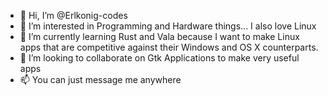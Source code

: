 - 👋 Hi, I’m @Erlkonig-codes
- 👀 I’m interested in Programming and Hardware things... I also love Linux
- 🌱 I’m currently learning Rust and Vala because I want to make Linux apps that are competitive against their Windows and OS X counterparts.
- 💞️ I’m looking to collaborate on Gtk Applications to make very useful apps
- 📫 You can just message me anywhere

<!---
Erlkonig-codes/Erlkonig-codes is a ✨ special ✨ repository because its `README.md` (this file) appears on your GitHub profile.
You can click the Preview link to take a look at your changes.
--->
